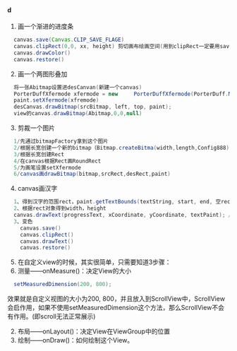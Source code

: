 #### d
1. 画一个渐进的进度条
```java
  canvas.save(Canvas.CLIP_SAVE_FLAGE)
  canvas.clipRect(0,0, xx, height) 剪切画布绘画空间(用到clipRect一定要用save，restore)
  canvas.drawColor()
  canvas.restore()
```

2. 画一个两图形叠加
```java
  将一张Abitmap设置进desCanvan(新建一个canvas)
  PorterDuffXfermode xfermode = new     PorterDuffXfermode(PorterDuff.Mode.SRC_ATOP);
  paint.setXfermode(xfremode)
  desCanvas.drawBitmap(srcBitmap, left, top, paint);
  view的canvas.drawBitmap(Abitmap,0,0,null)

```
3. 剪裁一个图片
```java
  1/先通过bitmapFactory拿到这个图片
  2/根据长宽创建一个新的bitmap（Bitmap.createBitma(width,length,Config888)）
  3/根据长宽创建Rect
  4/在canvas根据Rect画RoundRect
  5/为画笔设置setXfermode
  6/canvas画drawBitmap(bitmap,srcRect,desRect,paint)
```


4. canvas画汉字
```java
  1、得到汉字的范围rect，paint.getTextBounds(textString, start, end, 空rect对象)
  2、根据rect对象得到width，height
  canvas.drawText(progressText, xCoordinate, yCoordinate, textPaint); //yCoordinate是指汉子的左下角坐标
  3、变色
    canvas.save()
    canvas.clipRect()
    canvas.drawText()
    canvas.restore()
```

5. 在自定义view的时候，其实很简单，只需要知道3步骤：
  1. 测量——onMeasure()：决定View的大小
  ```java
    setMeasuredDimension(200, 800);  
  ```
  效果就是自定义视图的大小为200, 800，并且放入到ScrollView中，ScrollView会启作用，如果不使用setMeasuredDimension这个方法，那么ScrollView不会有作用。(即scroll无法正常展示)

  2. 布局——onLayout()：决定View在ViewGroup中的位置
  3. 绘制——onDraw()：如何绘制这个View。
